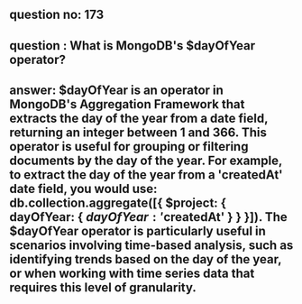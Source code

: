 
      
## question no: 173

## question : What is MongoDB's $dayOfYear operator?

## answer: $dayOfYear is an operator in MongoDB's Aggregation Framework that extracts the day of the year from a date field, returning an integer between 1 and 366. This operator is useful for grouping or filtering documents by the day of the year. For example, to extract the day of the year from a 'createdAt' date field, you would use: db.collection.aggregate([{ $project: { dayOfYear: { $dayOfYear: '$createdAt' } } }]). The $dayOfYear operator is particularly useful in scenarios involving time-based analysis, such as identifying trends based on the day of the year, or when working with time series data that requires this level of granularity.
      